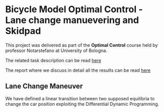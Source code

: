 # Bicycle Model Optimal Control - Lane change manuevering and Skidpad

This project was delivered as part of  the **Optimal Control** course held by professor Notarstefano at University of Bologna.

The related task description can be read [here](http://github.com/aleegeco/Bicycle-model-Optimal-Control/blob/main/main_vehicle.pdf)

The report where we discuss in detail all the results can be read [here](http://github.com/aleegeco/Bicycle-model-Optimal-Control/blob/main/Report_Optimal_Control_Bicycle_Model_CecconiBugoFrangiamone.pdf)

## Lane Change Maneuver ##
We have defined a linear transition between two supposed equilibria to change the car position exploiting the Differential Dynamic Programming.
